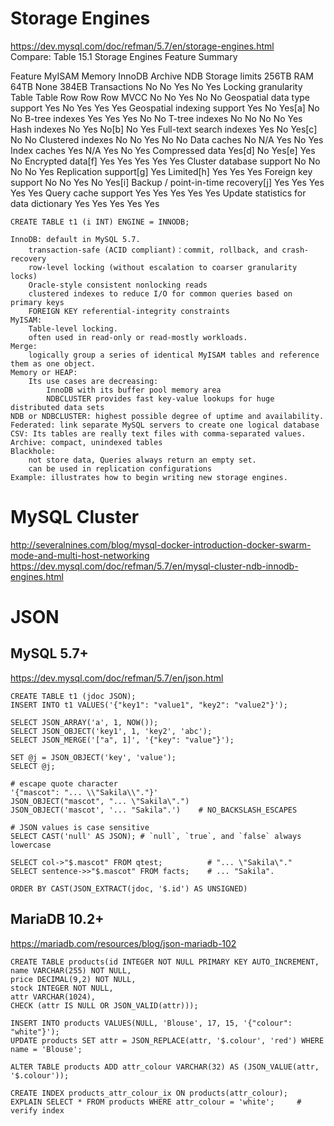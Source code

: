 
# Storage Engines
https://dev.mysql.com/doc/refman/5.7/en/storage-engines.html  
Compare: Table 15.1 Storage Engines Feature Summary

Feature	MyISAM	Memory	InnoDB	Archive	NDB
Storage limits	256TB	RAM	64TB	None	384EB
Transactions	No	No	Yes	No	Yes
Locking granularity	Table	Table	Row	Row	Row
MVCC	No	No	Yes	No	No
Geospatial data type support	Yes	No	Yes	Yes	Yes
Geospatial indexing support	Yes	No	Yes[a]	No	No
B-tree indexes	Yes	Yes	Yes	No	No
T-tree indexes	No	No	No	No	Yes
Hash indexes	No	Yes	No[b]	No	Yes
Full-text search indexes	Yes	No	Yes[c]	No	No
Clustered indexes	No	No	Yes	No	No
Data caches	No	N/A	Yes	No	Yes
Index caches	Yes	N/A	Yes	No	Yes
Compressed data	Yes[d]	No	Yes[e]	Yes	No
Encrypted data[f]	Yes	Yes	Yes	Yes	Yes
Cluster database support	No	No	No	No	Yes
Replication support[g]	Yes	Limited[h]	Yes	Yes	Yes
Foreign key support	No	No	Yes	No	Yes[i]
Backup / point-in-time recovery[j]	Yes	Yes	Yes	Yes	Yes
Query cache support	Yes	Yes	Yes	Yes	Yes
Update statistics for data dictionary	Yes	Yes	Yes	Yes	Yes

    CREATE TABLE t1 (i INT) ENGINE = INNODB;

    InnoDB: default in MySQL 5.7. 
        transaction-safe (ACID compliant)：commit, rollback, and crash-recovery
        row-level locking (without escalation to coarser granularity locks) 
        Oracle-style consistent nonlocking reads
        clustered indexes to reduce I/O for common queries based on primary keys
        FOREIGN KEY referential-integrity constraints
    MyISAM: 
        Table-level locking. 
        often used in read-only or read-mostly workloads.
    Merge: 
        logically group a series of identical MyISAM tables and reference them as one object.     
    Memory or HEAP:
        Its use cases are decreasing:
            InnoDB with its buffer pool memory area
            NDBCLUSTER provides fast key-value lookups for huge distributed data sets
    NDB or NDBCLUSTER: highest possible degree of uptime and availability.
    Federated: link separate MySQL servers to create one logical database
    CSV: Its tables are really text files with comma-separated values.
    Archive: compact, unindexed tables
    Blackhole: 
        not store data, Queries always return an empty set. 
        can be used in replication configurations
    Example: illustrates how to begin writing new storage engines.

# MySQL Cluster
http://severalnines.com/blog/mysql-docker-introduction-docker-swarm-mode-and-multi-host-networking  
https://dev.mysql.com/doc/refman/5.7/en/mysql-cluster-ndb-innodb-engines.html

# JSON
## MySQL 5.7+
https://dev.mysql.com/doc/refman/5.7/en/json.html

    CREATE TABLE t1 (jdoc JSON);
    INSERT INTO t1 VALUES('{"key1": "value1", "key2": "value2"}');

    SELECT JSON_ARRAY('a', 1, NOW());
    SELECT JSON_OBJECT('key1', 1, 'key2', 'abc');
    SELECT JSON_MERGE('["a", 1]', '{"key": "value"}');

    SET @j = JSON_OBJECT('key', 'value');
    SELECT @j;

    # escape quote character
    '{"mascot": "... \\"Sakila\\"."}'
    JSON_OBJECT("mascot", "... \"Sakila\".")
    JSON_OBJECT('mascot', '... "Sakila".')    # NO_BACKSLASH_ESCAPES

    # JSON values is case sensitive
    SELECT CAST('null' AS JSON); # `null`, `true`, and `false` always lowercase

    SELECT col->"$.mascot" FROM qtest;          # "... \"Sakila\"."
    SELECT sentence->>"$.mascot" FROM facts;    # ... "Sakila".

    ORDER BY CAST(JSON_EXTRACT(jdoc, '$.id') AS UNSIGNED)

## MariaDB 10.2+

https://mariadb.com/resources/blog/json-mariadb-102

    CREATE TABLE products(id INTEGER NOT NULL PRIMARY KEY AUTO_INCREMENT,
    name VARCHAR(255) NOT NULL,
    price DECIMAL(9,2) NOT NULL,
    stock INTEGER NOT NULL,
    attr VARCHAR(1024),
    CHECK (attr IS NULL OR JSON_VALID(attr)));

    INSERT INTO products VALUES(NULL, 'Blouse', 17, 15, '{"colour": "white"}');
    UPDATE products SET attr = JSON_REPLACE(attr, '$.colour', 'red') WHERE name = 'Blouse';

    ALTER TABLE products ADD attr_colour VARCHAR(32) AS (JSON_VALUE(attr, '$.colour'));

    CREATE INDEX products_attr_colour_ix ON products(attr_colour);
    EXPLAIN SELECT * FROM products WHERE attr_colour = 'white';     # verify index
